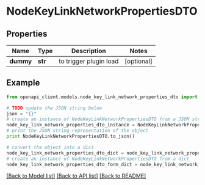 # NodeKeyLinkNetworkPropertiesDTO


## Properties

Name | Type | Description | Notes
------------ | ------------- | ------------- | -------------
**dummy** | **str** | to trigger plugin load | [optional] 

## Example

```python
from openapi_client.models.node_key_link_network_properties_dto import NodeKeyLinkNetworkPropertiesDTO

# TODO update the JSON string below
json = "{}"
# create an instance of NodeKeyLinkNetworkPropertiesDTO from a JSON string
node_key_link_network_properties_dto_instance = NodeKeyLinkNetworkPropertiesDTO.from_json(json)
# print the JSON string representation of the object
print NodeKeyLinkNetworkPropertiesDTO.to_json()

# convert the object into a dict
node_key_link_network_properties_dto_dict = node_key_link_network_properties_dto_instance.to_dict()
# create an instance of NodeKeyLinkNetworkPropertiesDTO from a dict
node_key_link_network_properties_dto_form_dict = node_key_link_network_properties_dto.from_dict(node_key_link_network_properties_dto_dict)
```
[[Back to Model list]](../README.md#documentation-for-models) [[Back to API list]](../README.md#documentation-for-api-endpoints) [[Back to README]](../README.md)


